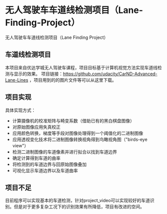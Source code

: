 # 无人驾驶车车道线检测项目（Lane-Finding-Project）
无人驾驶车车道线检测项目（Lane Finding Project）
## 车道线检测项目

本项目来自优达学城无人驾驶车课程，项目目标基于计算机视觉方法实现车道线检测与显示的效果。
项目链接：https://github.com/udacity/CarND-Advanced-Lane-Lines ，项目用到的的图片文件等可以从这里下载。

项目实现
---
具体实现方式：
* 计算摄像机的校准矩阵与畸变系数（借助已有的黑白棋盘图像）
* 对原始图像应用失真校正
* 应用颜色转换，梯度等手段对图像处理得到一个阈值化的二进制图像
* 应用透视变化技术将二进制图像转换视角得到鸟瞰视角图（"birds-eye view"）
* 检测二进制图像的车道像素并进行拟合以找到车道边界
* 确定计算得到车道的曲率
* 将检测到的车道边界与回原始图像叠加
* 可视化显示车道边界以及车道曲率

项目不足
---
目前程序可以实现基本的车道检测，针对project_video可以实现较好的车道识别。但是对于更多复杂工况下的识别效果有所降低，项目有改进的空间。
